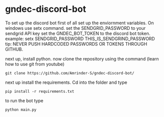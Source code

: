 # gndec-discord-bot
To set up the discord bot first of all set up the enviornment variables. On windows use setx command.
set the SENDGRID_PASSWORD to your sendgrid API key
set the GNDEC_BOT_TOKEN to the discord bot token.
example:
setx SENDGRID_PASSWORD THIS_IS_SENDGRIND_PASSWORD
tip: NEVER PUSH HARDCODED PASSWORDS OR TOKENS THROUGH GITHUB.

next up, install python.
now clone the repository using the command (learn how to use git from youtube)
```
git clone https://github.com/Amrinder-S/gndec-discord-bot/
```

next up install the requirements. Cd into the folder and type 
```
pip install -r requirements.txt
```

to run the bot type
```
python main.py
```
